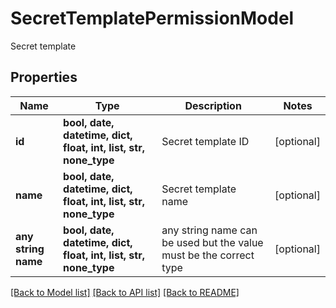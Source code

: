# SecretTemplatePermissionModel

Secret template

## Properties
Name | Type | Description | Notes
------------ | ------------- | ------------- | -------------
**id** | **bool, date, datetime, dict, float, int, list, str, none_type** | Secret template ID | [optional] 
**name** | **bool, date, datetime, dict, float, int, list, str, none_type** | Secret template name | [optional] 
**any string name** | **bool, date, datetime, dict, float, int, list, str, none_type** | any string name can be used but the value must be the correct type | [optional]

[[Back to Model list]](../README.md#documentation-for-models) [[Back to API list]](../README.md#documentation-for-api-endpoints) [[Back to README]](../README.md)


